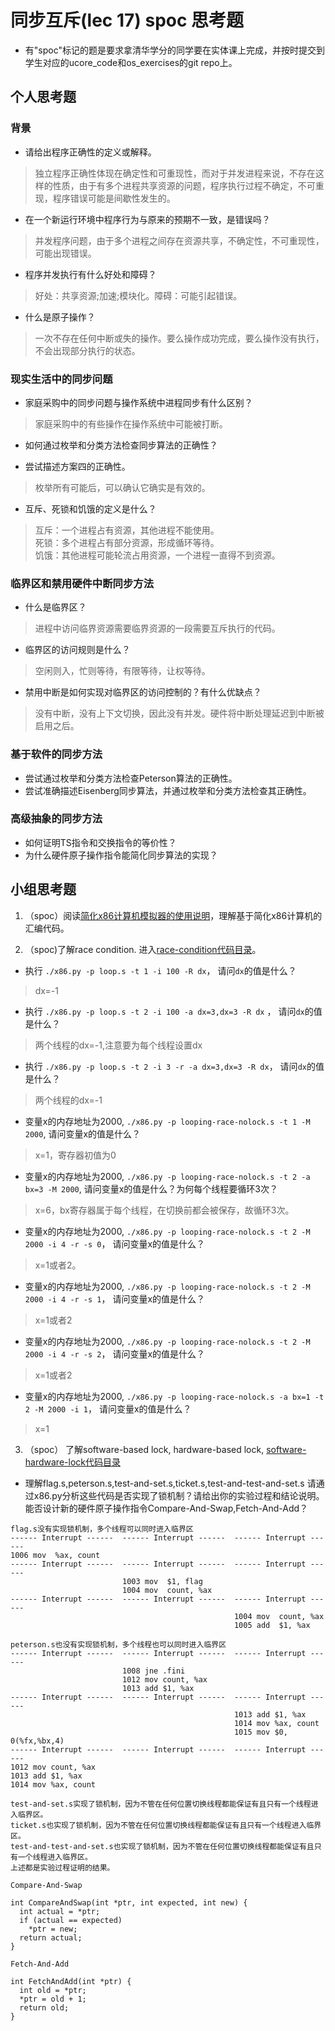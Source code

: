 # 同步互斥(lec 17) spoc 思考题


- 有"spoc"标记的题是要求拿清华学分的同学要在实体课上完成，并按时提交到学生对应的ucore_code和os_exercises的git repo上。

## 个人思考题

### 背景
 - 请给出程序正确性的定义或解释。

> 独立程序正确性体现在确定性和可重现性，而对于并发进程来说，不存在这样的性质，由于有多个进程共享资源的问题，程序执行过程不确定，不可重现，程序错误可能是间歇性发生的。

 - 在一个新运行环境中程序行为与原来的预期不一致，是错误吗？

> 并发程序问题，由于多个进程之间存在资源共享，不确定性，不可重现性，可能出现错误。

 - 程序并发执行有什么好处和障碍？

> 好处：共享资源;加速;模块化。障碍：可能引起错误。

 - 什么是原子操作？

> 一次不存在任何中断或失的操作。要么操作成功完成，要么操作没有执行，不会出现部分执行的状态。

### 现实生活中的同步问题

 - 家庭采购中的同步问题与操作系统中进程同步有什么区别？

> 家庭采购中的有些操作在操作系统中可能被打断。

 - 如何通过枚举和分类方法检查同步算法的正确性？

> 

 - 尝试描述方案四的正确性。

> 枚举所有可能后，可以确认它确实是有效的。

 - 互斥、死锁和饥饿的定义是什么？

> 互斥：一个进程占有资源，其他进程不能使用。   
  死锁：多个进程占有部分资源，形成循环等待。   
  饥饿：其他进程可能轮流占用资源，一个进程一直得不到资源。

### 临界区和禁用硬件中断同步方法

 - 什么是临界区？

> 进程中访问临界资源需要临界资源的一段需要互斥执行的代码。

 - 临界区的访问规则是什么？

> 空闲则入，忙则等待，有限等待，让权等待。

 - 禁用中断是如何实现对临界区的访问控制的？有什么优缺点？

> 没有中断，没有上下文切换，因此没有并发。硬件将中断处理延迟到中断被启用之后。

### 基于软件的同步方法

 - 尝试通过枚举和分类方法检查Peterson算法的正确性。
 - 尝试准确描述Eisenberg同步算法，并通过枚举和分类方法检查其正确性。

### 高级抽象的同步方法

 - 如何证明TS指令和交换指令的等价性？
 - 为什么硬件原子操作指令能简化同步算法的实现？
 
## 小组思考题

1. （spoc）阅读[简化x86计算机模拟器的使用说明](https://github.com/chyyuu/ucore_lab/blob/master/related_info/lab7/lab7-spoc-exercise.md)，理解基于简化x86计算机的汇编代码。

2. （spoc)了解race condition. 进入[race-condition代码目录](https://github.com/chyyuu/ucore_lab/tree/master/related_info/lab7/race-condition)。

 - 执行 `./x86.py -p loop.s -t 1 -i 100 -R dx`， 请问`dx`的值是什么？  
>dx=-1
 - 执行 `./x86.py -p loop.s -t 2 -i 100 -a dx=3,dx=3 -R dx` ， 请问`dx`的值是什么？  
>两个线程的dx=-1,注意要为每个线程设置dx
 - 执行 `./x86.py -p loop.s -t 2 -i 3 -r -a dx=3,dx=3 -R dx`， 请问`dx`的值是什么？  
>两个线程的dx=-1
 - 变量x的内存地址为2000, `./x86.py -p looping-race-nolock.s -t 1 -M 2000`, 请问变量x的值是什么？  
>x=1，寄存器初值为0
 - 变量x的内存地址为2000, `./x86.py -p looping-race-nolock.s -t 2 -a bx=3 -M 2000`, 请问变量x的值是什么？为何每个线程要循环3次？  
>x=6，bx寄存器属于每个线程，在切换前都会被保存，故循环3次。
 - 变量x的内存地址为2000, `./x86.py -p looping-race-nolock.s -t 2 -M 2000 -i 4 -r -s 0`， 请问变量x的值是什么？  
>x=1或者2。
 - 变量x的内存地址为2000, `./x86.py -p looping-race-nolock.s -t 2 -M 2000 -i 4 -r -s 1`， 请问变量x的值是什么？  
>x=1或者2
 - 变量x的内存地址为2000, `./x86.py -p looping-race-nolock.s -t 2 -M 2000 -i 4 -r -s 2`， 请问变量x的值是什么？   
>x=1或者2
 - 变量x的内存地址为2000, `./x86.py -p looping-race-nolock.s -a bx=1 -t 2 -M 2000 -i 1`， 请问变量x的值是什么？   
>x=1
3. （spoc） 了解software-based lock, hardware-based lock, [software-hardware-lock代码目录](https://github.com/chyyuu/ucore_lab/tree/master/related_info/lab7/software-hardware-locks)

  - 理解flag.s,peterson.s,test-and-set.s,ticket.s,test-and-test-and-set.s 请通过x86.py分析这些代码是否实现了锁机制？请给出你的实验过程和结论说明。能否设计新的硬件原子操作指令Compare-And-Swap,Fetch-And-Add？
```
flag.s没有实现锁机制，多个线程可以同时进入临界区
------ Interrupt ------  ------ Interrupt ------  ------ Interrupt ------  
1006 mov  %ax, count
------ Interrupt ------  ------ Interrupt ------  ------ Interrupt ------  
                         1003 mov  $1, flag
                         1004 mov  count, %ax
------ Interrupt ------  ------ Interrupt ------  ------ Interrupt ------  
                                                  1004 mov  count, %ax
                                                  1005 add  $1, %ax

peterson.s也没有实现锁机制，多个线程也可以同时进入临界区
------ Interrupt ------  ------ Interrupt ------  ------ Interrupt ------  
                         1008 jne .fini
                         1012 mov count, %ax
                         1013 add $1, %ax
------ Interrupt ------  ------ Interrupt ------  ------ Interrupt ------  
                                                  1013 add $1, %ax
                                                  1014 mov %ax, count
                                                  1015 mov $0, 0(%fx,%bx,4)
------ Interrupt ------  ------ Interrupt ------  ------ Interrupt ------  
1012 mov count, %ax
1013 add $1, %ax
1014 mov %ax, count

test-and-set.s实现了锁机制，因为不管在任何位置切换线程都能保证有且只有一个线程进入临界区。
ticket.s也实现了锁机制，因为不管在任何位置切换线程都能保证有且只有一个线程进入临界区。
test-and-test-and-set.s也实现了锁机制，因为不管在任何位置切换线程都能保证有且只有一个线程进入临界区。
上述都是实验过程证明的结果。
```
```
Compare-And-Swap

int CompareAndSwap(int *ptr, int expected, int new) {
  int actual = *ptr;
  if (actual == expected)
    *ptr = new;
  return actual;
}
```

```
Fetch-And-Add

int FetchAndAdd(int *ptr) {
  int old = *ptr;
  *ptr = old + 1;
  return old;
}
```
